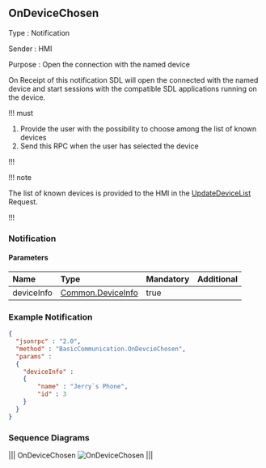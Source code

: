 ## OnDeviceChosen

Type
: Notification

Sender
: HMI

Purpose
: Open the connection with the named device

On Receipt of this notification SDL will open the connected with the named device and start sessions with the compatible SDL applications running on the device.

!!! must

  1. Provide the user with the possibility to choose among the list of known devices
  2. Send this RPC when the user has selected the device

!!!

!!! note

The list of known devices is provided to the HMI in the [UpdateDeviceList](../UpdateDeviceList) Request.

!!!

### Notification

#### Parameters

|Name|Type|Mandatory|Additional|
|:---|:---|:--------|:---------|
|deviceInfo|[Common.DeviceInfo](../../common/structs/#deviceinfo)|true||

### Example Notification
```json
{
  "jsonrpc" : "2.0",
  "method" : "BasicCommunication.OnDevcieChosen",
  "params" :
  {
    "deviceInfo" :
    {
        "name" : "Jerry`s Phone",
        "id" : 3
    }
  }
}
```

### Sequence Diagrams
|||
OnDeviceChosen
![OnDeviceChosen](./assets/OnDeviceChosen.png)
|||
